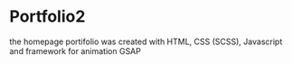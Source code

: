 # Portfolio2
the homepage portifolio was created with HTML, CSS (SCSS), Javascript and framework for animation GSAP 
